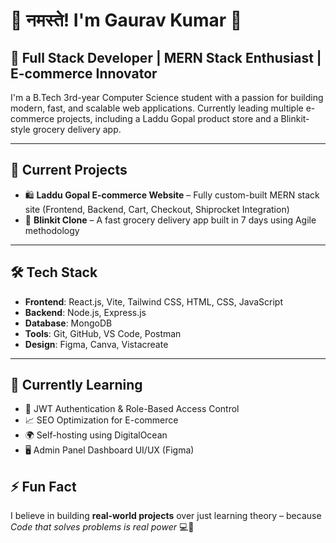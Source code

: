 # 🙏 नमस्ते! I'm Gaurav Kumar 👋

## 💼 Full Stack Developer | MERN Stack Enthusiast | E-commerce Innovator

I'm a B.Tech 3rd-year Computer Science student with a passion for building modern, fast, and scalable web applications. Currently leading multiple e-commerce projects, including a Laddu Gopal product store and a Blinkit-style grocery delivery app.

---

## 🚀 Current Projects
- 🛍️ **Laddu Gopal E-commerce Website** – Fully custom-built MERN stack site (Frontend, Backend, Cart, Checkout, Shiprocket Integration)
- 🛒 **Blinkit Clone** – A fast grocery delivery app built in 7 days using Agile methodology
---

## 🛠️ Tech Stack
- **Frontend**: React.js, Vite, Tailwind CSS, HTML, CSS, JavaScript
- **Backend**: Node.js, Express.js
- **Database**: MongoDB
- **Tools**: Git, GitHub, VS Code, Postman
- **Design**: Figma, Canva, Vistacreate

---

## 🌱 Currently Learning
- 🔐 JWT Authentication & Role-Based Access Control  
- 📈 SEO Optimization for E-commerce  
- 🌍 Self-hosting using DigitalOcean  
- 🖥️ Admin Panel Dashboard UI/UX (Figma)


## ⚡ Fun Fact
I believe in building **real-world projects** over just learning theory – because *Code that solves problems is real power* 💻🚀

